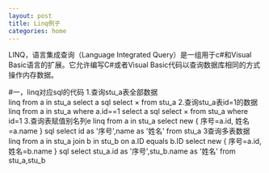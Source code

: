 ```yaml
---
layout: post
title: Linq例子
categories: home
---
```



LINQ，语言集成查询（Language Integrated Query）是一组用于c#和Visual Basic语言的扩展。它允许编写C#或者Visual Basic代码以查询数据库相同的方式操作内存数据。

#一，linq对应sql的代码
	1.查询stu_a表全部数据	
	linq 
		from a in stu_a
		select a
	sql 
		select ×
		from stu_a
	2.查询stu_a表id=1的数据
	linq 
		from a in stu_a
		where a.id==1
		select a
	sql 
		select ×
		from stu_a
		where id=1
	3.查询表赋值别名列e
	linq 
		from a in stu_a
		select new
		{
			序号=a.id,
			姓名=a.name
		}
	sql 
		select id as '序号',name as '姓名'
		from stu_a
	3查询多表数据
	linq 
		from a in stu_a
		join b in stu_b
		on a.ID equals b.ID
		select new
		{
			序号=a.id,
			姓名=b.name
		}
	sql 
		select stu_a.id as '序号',stu_b.name as '姓名'
		from stu_a,stu_b

